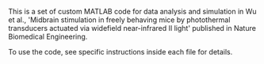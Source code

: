This is a set of custom MATLAB code for data analysis and simulation in Wu et al., 'Midbrain stimulation in freely behaving mice by photothermal transducers actuated via widefield near-infrared II light' published in Nature Biomedical Engineering.

To use the code, see specific instructions inside each file for details.
